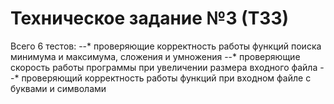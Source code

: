 # Техническое задание №3 (ТЗ3)
Всего 6 тестов:
--* проверяющие корректность работы функций поиска минимума и максимума, сложения и умножения
--* проверяющие скорость работы программы при увеличении размера входного файла
--* проверяющий корректность работы функций при входном файле с буквами и символами
